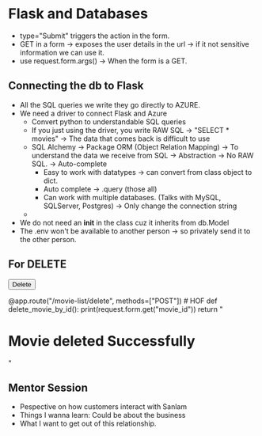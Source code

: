 # Flask and Databases
- type="Submit" triggers the action in the form.
- GET in a form -> exposes the user details in the url -> if it not sensitive information we can use it.
- use request.form.args() -> When the form is a GET.

## Connecting the db to Flask
- All the SQL queries we write they go directly to AZURE.
- We need a driver to connect Flask and Azure
    - Convert python to understandable SQL queries
    - If you just using the driver, you write RAW SQL -> "SELECT * movies" -> The data that comes back is difficult to use
    - SQL Alchemy -> Package ORM (Object Relation Mapping) -> To understand the data we receive from SQL -> Abstraction -> No RAW SQL. -> Auto-complete
        - Easy to work with datatypes -> can convert from class object to dict.
        - Auto complete -> .query (those all)
        - Can work with multiple databases. (Talks with MySQL, SQLServer, Postgres) -> Only change the connection string
    - 
- We do not need an __init__ in the class cuz it inherits from db.Model
- The .env won't be available to another person -> so privately send it to the other person.

    
## For DELETE
<form action="{{url_for('delete_movie_by_id')}}" method="POST">
            <input name="movie_id" type="text" value="{{movie.id}}" hidden />
            <button type="submit">Delete</button>
          </form>

@app.route("/movie-list/delete", methods=["POST"])  # HOF
def delete_movie_by_id():
    print(request.form.get("movie_id"))
    return "<h1>Movie deleted Successfully</h1>"

## Mentor Session
- Pespective on how customers interact with Sanlam
- Things I wanna learn: Could be about the business
- What I want to get out of this relationship.